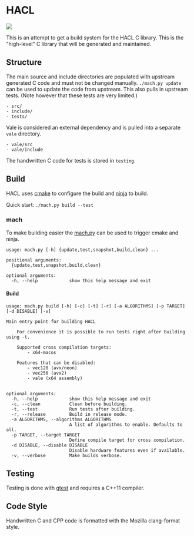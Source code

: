 # HACL

![][status]

This is an attempt to get a build system for the HACL C library.
This is the "high-level" C library that will be generated and maintained.

## Structure

The main source and include directories are populated with upstream generated
C code and must not be changed manually.
`./mach.py update` can be used to update the code from upstream.
This also pulls in upstream tests.
(Note however that these tests are very limited.)

```
- src/
- include/
- tests/
```

Vale is considered an external dependency and is pulled into a separate `vale` directory.

```
- vale/src
- vale/include
```

The handwritten C code for tests is stored in `testing`.

## Build

HACL uses [cmake] to configure the build and [ninja] to build.

Quick start: `./mach.py build --test`

### mach

To make building easier the [mach.py] can be used to trigger cmake and ninja.

```
usage: mach.py [-h] {update,test,snapshot,build,clean} ...

positional arguments:
  {update,test,snapshot,build,clean}

optional arguments:
  -h, --help            show this help message and exit
```

#### Build

```
usage: mach.py build [-h] [-c] [-t] [-r] [-a ALGORITHMS] [-p TARGET] [-d DISABLE] [-v]

Main entry point for building HACL

    For convenience it is possible to run tests right after building using -t.

    Supported cross compilation targets:
        - x64-macos

    Features that can be disabled:
        - vec128 (avx/neon)
        - vec256 (avx2)
        - vale (x64 assembly)


optional arguments:
  -h, --help            show this help message and exit
  -c, --clean           Clean before building.
  -t, --test            Run tests after building.
  -r, --release         Build in release mode.
  -a ALGORITHMS, --algorithms ALGORITHMS
                        A list of algorithms to enable. Defaults to all.
  -p TARGET, --target TARGET
                        Define compile target for cross compilation.
  -d DISABLE, --disable DISABLE
                        Disable hardware features even if available.
  -v, --verbose         Make builds verbose.
```

## Testing

Testing is done with [gtest] and requires a C++11 compiler.

## Code Style
Handwritten C and CPP code is formatted with the Mozilla clang-format style.

[cmake]: https://cmake.org/
[ninja]: https://ninja-build.org/
[mach.py]: ./mach.py
[gtest]: https://google.github.io/googletest/
[status]: https://img.shields.io/badge/status-experimental-red.svg?style=for-the-badge

